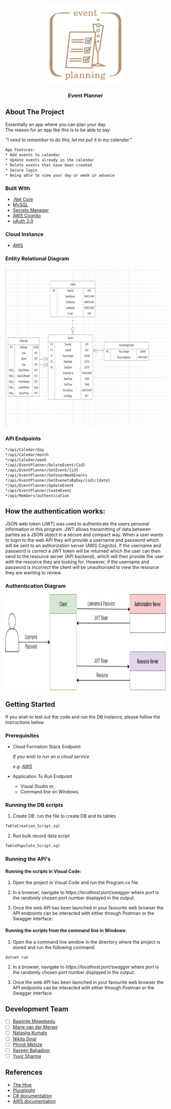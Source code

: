 <!-- PROJECT LOGO -->
<br />
<div align="center">
  <img src="constants/images/Logo.jpg" alt="Logo" width="250" height="250">

<h3 align="center">Event Planner</h3>

  <p align="center">
    
  </p>
</div>

<!-- ABOUT THE PROJECT -->
## About The Project
Essentially an app where you can plan your day.  
The reason for an app like this is to be able to say:

_“I need to remember to do this, let me put it in my calendar.”_

```
App Features: 
* Add events to calendar
* Update events already in the calendar
* Delete events that have been created
* Secure login
* Being able to view your day or week in advance
```

### Built With

* [.Net Core](https://docs.microsoft.com/en-us/aspnet/core/?view=aspnetcore-6.0)
* [MySQL](https://www.mysql.com/)
* [Secrets Manager](https://docs.microsoft.com/en-us/aspnet/core/security/app-secrets?view=aspnetcore-6.0&tabs=windows)
* [AWS Cognito](https://aws.amazon.com/cognito/)
* [oAuth 2.0](https://docs.microsoft.com/en-us/azure/active-directory/develop/v2-oauth2-auth-code-flow)

### Cloud Instance

* [AWS](https://bbd-internal-sso.awsapps.com/start#)

<!-- ERD UPLOAD -->
### Entity Relational Diagram
 <img src="constants/images/MicrosoftTeams-image.png" alt="ERD" width="1000" height="500">

 <!-- API ENDPOINTS-->
 ### API Endpoints
 ```
 */api/Caledar/day
 */api/Caledar/month
 */api/Caledar/week
 */api/EventPlanner/DeleteEvent/{id}
 */api/EventPlanner/GetEvent/{id}
 */api/EventPlanner/GetUserWeekEvents
 */api/EventPlanner/GetEvenetsByDay/{id}/{date}
 */api/EventPlanner/UpdateEvent
 */api/EventPlanner/CeateEvent
 */api/Members/authentication
 ```
 
 <!-- AUTH DESCRIPTION -->
## How the authentication works:
JSON web token (JWT) was used to authenticate the users personal information in this program. JWT allows transmitting of data between parties as a JSON object in a secure and compact way. When a user wants to login to the web API they will provide a username and password which will be sent to an authorization server (AWS Cognito). If the username and password is correct a JWT token will be returned which the user can then send to the resource server (API backend), which will then provide the user with the resource they are looking for. However, if the username and password is incorrect the client will be unauthorised to view the resource they are wanting to review. 

 ### Authentication Diagram
  <img src="constants/images/Auth.jpg" alt="Auth_diagram" width="1000" height="300">

<!-- GETTING STARTED -->
## Getting Started

If you wish to test out the code and run the DB instance, please follow the instructions below

### Prerequisites

* Cloud Formation Stack Endpoint

  _If you wish to run on a cloud service_
  
  _e.g. [AWS](https://bbd-internal-sso.awsapps.com/start#)_

* Application To Run Endpoint
  - Visual Studio or,
  - Command line on Windows.


### Running the DB scripts

1. Create DB: run the file to create DB and its tables
```sh
TableCreation_Script.sql
```

2. Run bulk record data script
```sh
TablePopulate_Script.sql
```

### Running the API's

#### Running the scripts in Visual Code:
1. Open the project in Visual Code and run the Program.cs file.

2. In a browser, navigate to 
_https://localhost:port/swagger_
where _port_ is the randomly chosen port number displayed in the output.

3. Once the web API has been launched in your favourite web browser the API endpoints can be interacted with either through Postman or the Swagger interface.

#### Running the scripts from the command line in Windows:
1. Open the a command line window in the directory where the project is stored and run the following command:
```
dotnet run
```

2. In a browser, navigate to 
_https://localhost:port/swagger_
where _port_ is the randomly chosen port number displayed in the output.

3. Once the web API has been launched in your favourite web browser the API endpoints can be interacted with either through Postman or the Swagger interface.



<!-- MEET THE TEAM -->
## Development Team

- [ ] [Bawinile Mqwebedu](https://github.com/BawinileM)
- [ ] [Marie van der Merwe]()
- [ ] [Natasha Kumalo](https://github.com/Nate-5)
- [ ] [Nikita Smal](https://github.com/nikitasmal)
- [ ] [Phindi Mkhize](https://github.com/Ph1nd1)
- [ ] [Razeen Bahadoor](https://github.com/SparklingCouscous)
- [ ] [Yuvir Sharma](https://github.com/yuviiir)

<!-- REFERENCES -->
## References

* [The Hive](https://the-hive.bbd.co.za/)
* [Pluralsight](https://app.pluralsight.com/)
* [C# documentation](https://docs.microsoft.com/en-us/dotnet/csharp/)
* [AWS documentation](https://docs.aws.amazon.com/)
